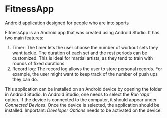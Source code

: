 # FitnessApp
Android application designed for people who are into sports

FitnessApp is an Android app that was created using Android Studio. It has two main features:
  1. Timer: The timer lets the user choose the number of workout sets they want tackle. The duration of each set and the rest periods can be customized. This is ideal for martial artists, as they tend to train with rounds of fixed durations.  
  2. Record log: The record log allows the user to store personal records. For example, the user might want to keep track of the number of push ups they can do.



This application can be installed on an Android device by opening the folder in Android Studio. In Android Studio, one needs to select the *Run 'app'* option. If the device is connected to the computer, it should appear under *Connected Devices*. Once the device is selected, the application should be installed.
Important: *Developer Options* needs to be activated on the device.
